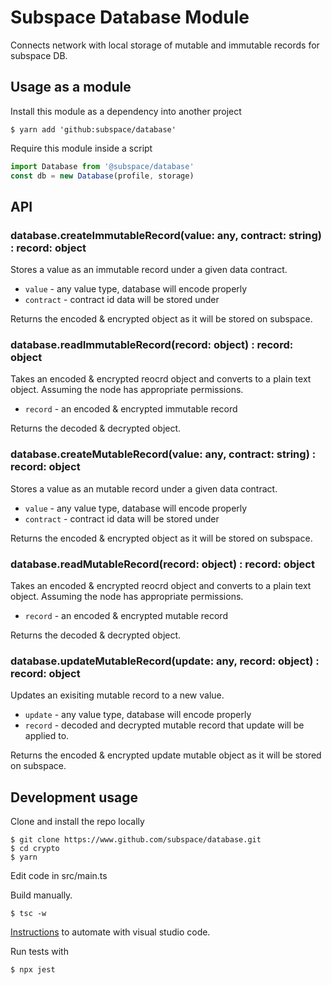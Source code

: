 # Subspace Database Module

Connects network with local storage of mutable and immutable records for subspace DB.

## Usage as a module

Install this module as a dependency into another project

```
$ yarn add 'github:subspace/database'
```

Require this module inside a script

```typescript
import Database from '@subspace/database'
const db = new Database(profile, storage)

```

## API
### database.createImmutableRecord(value: any, contract: string) :  record: object
Stores a value as an immutable record under a given data contract.

* `value` - any value type, database will encode properly
* `contract` - contract id data will be stored under

Returns the encoded & encrypted object as it will be stored on subspace.

### database.readImmutableRecord(record: object) :  record: object
Takes an encoded & encrypted reocrd object and converts to a plain text object. Assuming the node has appropriate permissions.

* `record` - an encoded & encrypted immutable record

Returns the decoded & decrypted object.

### database.createMutableRecord(value: any, contract: string) :  record: object
Stores a value as an mutable record under a given data contract.

* `value` - any value type, database will encode properly
* `contract` - contract id data will be stored under

Returns the encoded & encrypted object as it will be stored on subspace.

### database.readMutableRecord(record: object) :  record: object
Takes an encoded & encrypted reocrd object and converts to a plain text object. Assuming the node has appropriate permissions.

* `record` - an encoded & encrypted mutable record

Returns the decoded & decrypted object.

### database.updateMutableRecord(update: any, record: object) :  record: object
Updates an exisiting mutable record to a new value.

* `update` - any value type, database will encode properly
* `record` - decoded and decrypted mutable record that update will be applied to.

Returns the encoded & encrypted update mutable object as it will be stored on subspace.

## Development usage

Clone and install the repo locally   

```
$ git clone https://www.github.com/subspace/database.git
$ cd crypto
$ yarn
```

Edit code in src/main.ts

Build manually.  

```
$ tsc -w
```

[Instructions](https://code.visualstudio.com/docs/languages/typescript#_step-2-run-the-typescript-build) to automate with visual studio code.

Run tests with

```
$ npx jest
```